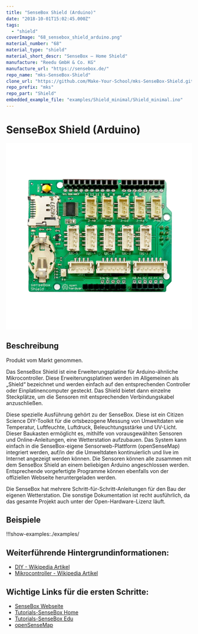 ```yaml
---
title: "SenseBox Shield (Arduino)"
date: "2018-10-01T15:02:45.000Z"
tags: 
  - "shield"
coverImage: "68_sensebox_shield_arduino.png"
material_number: "68"
material_type: "shield"
material_short_descr: "SenseBox – Home Shield"
manufacture: "Reedu GmbH & Co. KG"
manufacture_url: "https://sensebox.de/"
repo_name: "mks-SenseBox-Shield"
clone_url: "https://github.com/Make-Your-School/mks-SenseBox-Shield.git"
repo_prefix: "mks"
repo_part: "Shield"
embedded_example_file: "examples/Shield_minimal/Shield_minimal.ino"
---
```



# SenseBox Shield (Arduino)

![SenseBox Shield (Arduino)](./68_sensebox_shield_arduino.png)

## Beschreibung
Produkt vom Markt genommen.


Das SenseBox Shield ist eine Erweiterungsplatine für Arduino-ähnliche Mikrocontroller. Diese Erweiterungsplatinen werden im Allgemeinen als „Shield“ bezeichnet und werden einfach auf den entsprechenden Controller oder Einplatinencomputer gesteckt. Das Shield bietet dann einzelne Steckplätze, um die Sensoren mit entsprechenden Verbindungskabel anzuschließen.

Diese spezielle Ausführung gehört zu der SenseBox. Diese ist ein Citizen Science DIY-Toolkit für die ortsbezogene Messung von Umweltdaten wie Temperatur, Luftfeuchte, Luftdruck, Beleuchtungsstärke und UV-Licht. Dieser Baukasten ermöglicht es, mithilfe von vorausgewählten Sensoren und Online-Anleitungen, eine Wetterstation aufzubauen. Das System kann einfach in die SenseBox-eigene Sensorweb-Plattform (openSenseMap) integriert werden, auf/in der die Umweltdaten kontinuierlich und live im Internet angezeigt werden können. Die Sensoren können alle zusammen mit dem SenseBox Shield an einem beliebigen Arduino angeschlossen werden. Entsprechende vorgefertigte Programme können ebenfalls von der offiziellen Webseite heruntergeladen werden.

Die SenseBox hat mehrere Schritt-für-Schritt-Anleitungen für den Bau der eigenen Wetterstation. Die sonstige Dokumentation ist recht ausführlich, da das gesamte Projekt auch unter der Open-Hardware-Lizenz läuft.



## Beispiele

!!!show-examples:./examples/



<!-- infolist -->

## Weiterführende Hintergrundinformationen:

- [DIY - Wikipedia Artikel](https://de.wikipedia.org/wiki/Do_it_yourself)
- [Mikrocontroller - Wikipedia Artikel](https://de.wikipedia.org/wiki/Mikrocontroller)

## Wichtige Links für die ersten Schritte:

- [SenseBox Webseite](https://sensebox.de/)
- [Tutorials-SenseBox Home](https://home.books.sensebox.de/de/)
- [Tutorials-SenseBox Edu](https://edu.books.sensebox.de/de/)
- [openSenseMap](https://osem.books.sensebox.de/de/)

